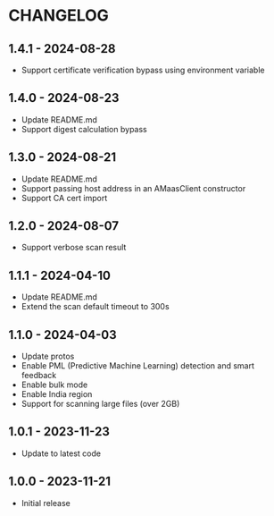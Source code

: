 # CHANGELOG

## 1.4.1 - 2024-08-28

* Support certificate verification bypass using environment variable

## 1.4.0 - 2024-08-23

* Update README.md
* Support digest calculation bypass

## 1.3.0 - 2024-08-21

* Update README.md
* Support passing host address in an AMaasClient constructor
* Support CA cert import

## 1.2.0 - 2024-08-07

* Support verbose scan result

## 1.1.1 - 2024-04-10

* Update README.md
* Extend the scan default timeout to 300s

## 1.1.0 - 2024-04-03

* Update protos
* Enable PML (Predictive Machine Learning) detection and smart feedback
* Enable bulk mode
* Enable India region
* Support for scanning large files (over 2GB)

## 1.0.1 - 2023-11-23

* Update to latest code

## 1.0.0 - 2023-11-21

* Initial release
